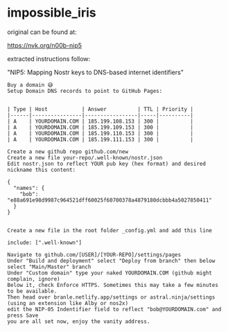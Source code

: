 # impossible_iris

original can be found at:

https://nvk.org/n00b-nip5

extracted instructions follow:

"NIP5: Mapping Nostr keys to DNS-based internet identifiers"

    Buy a domain 😅
    Setup Domain DNS records to point to GitHub Pages:

      
    | Type | Host           | Answer          | TTL | Priority |
    |------|----------------|-----------------|-----|----------|
    | A    | YOURDOMAIN.COM | 185.199.108.153 | 300 |          |
    | A    | YOURDOMAIN.COM | 185.199.109.153 | 300 |          |
    | A    | YOURDOMAIN.COM | 185.199.110.153 | 300 |          |
    | A    | YOURDOMAIN.COM | 185.199.111.153 | 300 |          |

    Create a new github repo github.com/new
    Create a new file your-repo/.well-known/nostr.json
    Edit nostr.json to reflect YOUR pub key (hex format) and desired nickname this content:

    {
      "names": {
        "bob": "e88a691e98d9987c964521dff60025f60700378a4879180dcbbb4a5027850411"
      }
    }
      

    Create a new file in the root folder _config.yml and add this line

    include: [".well-known"]

    Navigate to github.com/[USER]/[YOUR-REPO]/settings/pages
    Under "Build and deployment" select "Deploy from branch" then below select "Main/Master" branch
    Under "Custom domain" type your naked YOURDOMAIN.COM (github might complain, ignore)
    Below it, check Enforce HTTPS. Sometimes this may take a few minutes to be available.
    Then head over branle.netlify.app/settings or astral.ninja/settings (using an extension like Alby or nos2x)
    edit the NIP-05 Indentifier field to reflect "bob@YOURDOMAIN.com" and press Save
    you are all set now, enjoy the vanity address.
